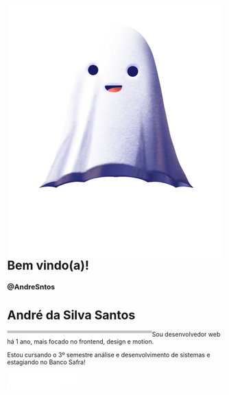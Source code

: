 
<img src="fantasma.png" align="right" alt="fantasma">

<p>
<h1 align="left" font-size="60px"> 
 Bem vindo(a)!
 <h3 align="left"> 
@AndreSntos
</h3>
</h1>


</p>

<div>
<h1 align="left" font-size="60px"> 
 André da Silva Santos
</h1>
  <img src="barra.png" align="left" alt="barra">
 </div>



<p align="left" font-size="40px">
  Sou desenvolvedor web há 1 ano, mais focado no frontend, design e motion. 
</p>

<p align="left" font-size="40px">
 Estou cursando o 3º semestre análise e desenvolvimento de sistemas e estagiando no Banco Safra! 
</p>

<p align="left">
  <img src="icons.png" align="left" alt="icons">
  <a href="https://www.linkedin.com/in/andre-sntos/" alt="Linkedin">
    <img src="linkedin.png" alt="linkedin">
  </a>
</p>  
